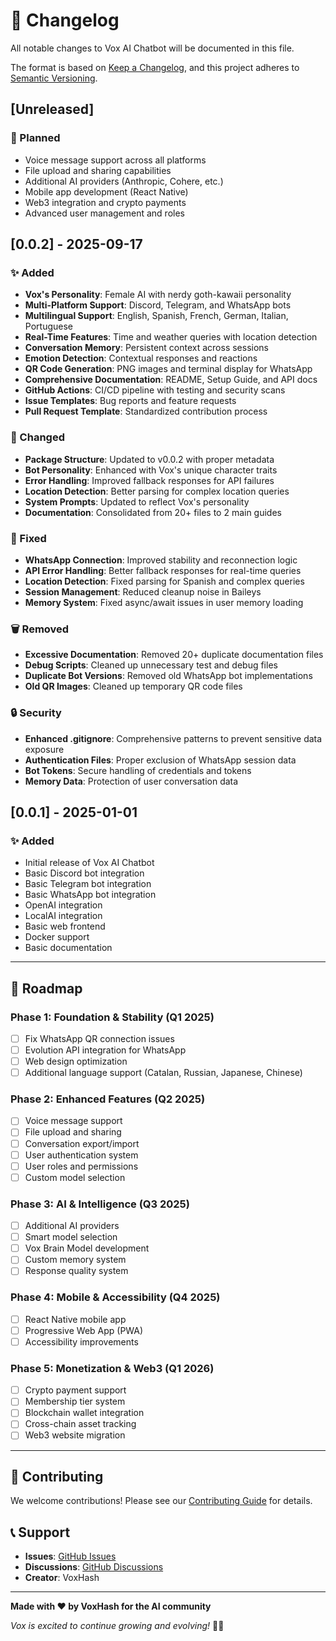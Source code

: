 # 📝 Changelog

All notable changes to Vox AI Chatbot will be documented in this file.

The format is based on [Keep a Changelog](https://keepachangelog.com/en/1.0.0/),
and this project adheres to [Semantic Versioning](https://semver.org/spec/v2.0.0.html).

## [Unreleased]

### 🚀 Planned
- Voice message support across all platforms
- File upload and sharing capabilities
- Additional AI providers (Anthropic, Cohere, etc.)
- Mobile app development (React Native)
- Web3 integration and crypto payments
- Advanced user management and roles

## [0.0.2] - 2025-09-17

### ✨ Added
- **Vox's Personality**: Female AI with nerdy goth-kawaii personality
- **Multi-Platform Support**: Discord, Telegram, and WhatsApp bots
- **Multilingual Support**: English, Spanish, French, German, Italian, Portuguese
- **Real-Time Features**: Time and weather queries with location detection
- **Conversation Memory**: Persistent context across sessions
- **Emotion Detection**: Contextual responses and reactions
- **QR Code Generation**: PNG images and terminal display for WhatsApp
- **Comprehensive Documentation**: README, Setup Guide, and API docs
- **GitHub Actions**: CI/CD pipeline with testing and security scans
- **Issue Templates**: Bug reports and feature requests
- **Pull Request Template**: Standardized contribution process

### 🔧 Changed
- **Package Structure**: Updated to v0.0.2 with proper metadata
- **Bot Personality**: Enhanced with Vox's unique character traits
- **Error Handling**: Improved fallback responses for API failures
- **Location Detection**: Better parsing for complex location queries
- **System Prompts**: Updated to reflect Vox's personality
- **Documentation**: Consolidated from 20+ files to 2 main guides

### 🐛 Fixed
- **WhatsApp Connection**: Improved stability and reconnection logic
- **API Error Handling**: Better fallback responses for real-time queries
- **Location Detection**: Fixed parsing for Spanish and complex queries
- **Session Management**: Reduced cleanup noise in Baileys
- **Memory System**: Fixed async/await issues in user memory loading

### 🗑️ Removed
- **Excessive Documentation**: Removed 20+ duplicate documentation files
- **Debug Scripts**: Cleaned up unnecessary test and debug files
- **Duplicate Bot Versions**: Removed old WhatsApp bot implementations
- **Old QR Images**: Cleaned up temporary QR code files

### 🔒 Security
- **Enhanced .gitignore**: Comprehensive patterns to prevent sensitive data exposure
- **Authentication Files**: Proper exclusion of WhatsApp session data
- **Bot Tokens**: Secure handling of credentials and tokens
- **Memory Data**: Protection of user conversation data

## [0.0.1] - 2025-01-01

### ✨ Added
- Initial release of Vox AI Chatbot
- Basic Discord bot integration
- Basic Telegram bot integration
- Basic WhatsApp bot integration
- OpenAI integration
- LocalAI integration
- Basic web frontend
- Docker support
- Basic documentation

---

## 🎯 Roadmap

### Phase 1: Foundation & Stability (Q1 2025)
- [ ] Fix WhatsApp QR connection issues
- [ ] Evolution API integration for WhatsApp
- [ ] Web design optimization
- [ ] Additional language support (Catalan, Russian, Japanese, Chinese)

### Phase 2: Enhanced Features (Q2 2025)
- [ ] Voice message support
- [ ] File upload and sharing
- [ ] Conversation export/import
- [ ] User authentication system
- [ ] User roles and permissions
- [ ] Custom model selection

### Phase 3: AI & Intelligence (Q3 2025)
- [ ] Additional AI providers
- [ ] Smart model selection
- [ ] Vox Brain Model development
- [ ] Custom memory system
- [ ] Response quality system

### Phase 4: Mobile & Accessibility (Q4 2025)
- [ ] React Native mobile app
- [ ] Progressive Web App (PWA)
- [ ] Accessibility improvements

### Phase 5: Monetization & Web3 (Q1 2026)
- [ ] Crypto payment support
- [ ] Membership tier system
- [ ] Blockchain wallet integration
- [ ] Cross-chain asset tracking
- [ ] Web3 website migration

---

## 🤝 Contributing

We welcome contributions! Please see our [Contributing Guide](CONTRIBUTING.md) for details.

## 📞 Support

- **Issues**: [GitHub Issues](https://github.com/VoxHash/vox-ai-chatbot/issues)
- **Discussions**: [GitHub Discussions](https://github.com/VoxHash/vox-ai-chatbot/discussions)
- **Creator**: VoxHash

---

**Made with ❤️ by VoxHash for the AI community**

*Vox is excited to continue growing and evolving!* 🤖✨
